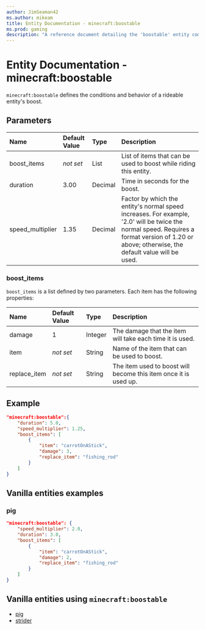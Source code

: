 ```yaml
---
author: JimSeaman42
ms.author: mikeam
title: Entity Documentation - minecraft:boostable
ms.prod: gaming
description: "A reference document detailing the 'boostable' entity component"
---
```


# Entity Documentation - minecraft:boostable

`minecraft:boostable` defines the conditions and behavior of a rideable entity's boost.

## Parameters

|Name |Default Value  |Type  |Description  |
|:----------|:----------|:----------|:----------|
|boost_items|*not set* | List| List of items that can be used to boost while riding this entity.|
|duration| 3.00| Decimal| Time in seconds for the boost. |
|speed_multiplier| 1.35| Decimal| Factor by which the entity's normal speed increases. For example, '2.0' will be twice the normal speed. Requires a format version of 1.20 or above; otherwise, the default value will be used. |

### boost_items

`boost_items` is a list defined by two parameters. Each item has the following properties:

|Name |Default Value  |Type  |Description  |
|:----------|:----------|:----------|:----------|
|damage| 1| Integer|  The damage that the item will take each time it is used. |
|item|*not set* | String|  Name of the item that can be used to boost. |
|replace_item|*not set* | String|  The item used to boost will become this item once it is used up. |

## Example

```json
"minecraft:boostable":{
    "duration": 5.0,
    "speed_multiplier": 1.25,
    "boost_items": [
        {
            "item": "carrotOnAStick",
            "damage": 3,
            "replace_item": "fishing_rod"
        }
    ]
}
```

## Vanilla entities examples

### pig

```json
"minecraft:boostable": {
    "speed_multiplier": 2.0,
    "duration": 3.0,
    "boost_items": [
        {
            "item": "carrotOnAStick",
            "damage": 2,
            "replace_item": "fishing_rod"
        }
    ]
}
```

## Vanilla entities using `minecraft:boostable`

- [pig](../../../../Source/VanillaBehaviorPack_Snippets/entities/pig.md)
- [strider](../../../../Source/VanillaBehaviorPack_Snippets/entities/strider.md)
